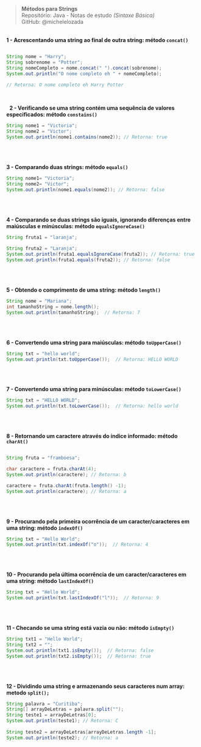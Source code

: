 > **Métodos para Strings**  
> Repositório: Java - Notas de estudo *(Sintaxe Básica)*    
> GitHub: @michelelozada
&nbsp;
     
&nbsp;           
**1 - Acrescentando uma string ao final de outra string: método `concat()`**  
```java

String nome = "Harry";
String sobrenome = "Potter";
String nomeCompleto = nome.concat(" ").concat(sobrenome);
System.out.println("O nome completo eh " + nomeCompleto);

// Retorna: O nome completo eh Harry Potter
```
&nbsp;
     
&nbsp; 
**2 - Verificando se uma string contém uma sequência de valores especificados: método `constains()`**    
```java
String nome1 = "Victoria";
String nome2 = "Victor";
System.out.println(nome1.contains(nome2)); // Retorna: true
```
&nbsp;
     
&nbsp;    
**3 - Comparando duas strings: método `equals()`**  
```java
String nome1= "Victoria";
String nome2= "Victor";
System.out.println(nome1.equals(nome2)); // Retorna: false
```
&nbsp;
     
&nbsp;    
**4 - Comparando se duas strings são iguais, ignorando diferenças entre maiúsculas e minúsculas: método `equalsIgnoreCase()`**  
```java
String fruta1 = "laranja";
    	
String fruta2 = "Laranja";
System.out.println(fruta1.equalsIgnoreCase(fruta2)); // Retorna: true 
System.out.println(fruta1.equals(fruta2)); // Retorna: false
```
&nbsp;
     
&nbsp;    
**5 - Obtendo o comprimento de uma string: método `length()`**  
```java
String nome = "Mariana";
int tamanhoString = nome.length();
System.out.println(tamanhoString);  // Retorna: 7
```
&nbsp;
     
&nbsp;       
**6 - Convertendo uma string para maiúsculas: método `toUpperCase()`**  
```java
String txt = "hello world";
System.out.println(txt.toUpperCase());  // Retorna: HELLO WORLD
```
&nbsp;
     
&nbsp;     
**7 - Convertendo uma string para minúsculas: método `toLowerCase()`**  
```java
String txt = "HELLO WORLD";
System.out.println(txt.toLowerCase());  // Retorna: hello world
```
&nbsp;
     
&nbsp;      
**8 - Retornando um caractere através do índice informado: método `charAt()`**  
```java

String fruta = "framboesa";

char caractere = fruta.charAt(4);
System.out.println(caractere); // Retorna: b

caractere = fruta.charAt(fruta.length() -1);
System.out.println(caractere); // Retorna: a
```
&nbsp;
     
&nbsp;    
**9 - Procurando pela primeira ocorrência de um caracter/caracteres em uma string: método `indexOf()`**  
```java
String txt = "Hello World";
System.out.println(txt.indexOf("o"));  // Retorna: 4
```
&nbsp;
     
&nbsp;     
**10 - Procurando pela última ocorrência de um caracter/caracteres em uma string: método `lastIndexOf()`**  
```java
String txt = "Hello World";
System.out.println(txt.lastIndexOf("l"));  // Retorna: 9
```
&nbsp;
     
&nbsp;     
**11 - Checando se uma string está vazia ou não: método `isEmpty()`**  
```java
String txt1 = "Hello World";
String txt2 = "";
System.out.println(txt1.isEmpty());  // Retorna: false
System.out.println(txt2.isEmpty());  // Retorna: true
```
&nbsp;
     
&nbsp;     
**12 - Dividindo uma string e armazenando seus caracteres num array: metodo `split();`**  
```java
String palavra = "Curitiba";
String[] arrayDeLetras = palavra.split("");
String teste1 = arrayDeLetras[0];
System.out.println(teste1); // Retorna: C
    	
String teste2 = arrayDeLetras[arrayDeLetras.length -1];
System.out.println(teste2); // Retorna: a
```